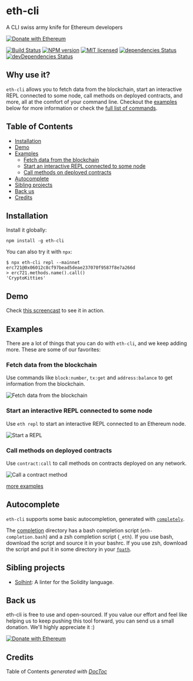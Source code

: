 # eth-cli

A CLI swiss army knife for Ethereum developers

[![Donate with Ethereum](https://en.cryptobadges.io/badge/micro/0xe8cdf02efd8ab0a490d7b2cb13553389c9bc932e)](https://en.cryptobadges.io/donate/0xe8cdf02efd8ab0a490d7b2cb13553389c9bc932e)

[![Build Status](https://travis-ci.org/protofire/eth-cli.svg?branch=master)](https://travis-ci.org/protofire/eth-cli)
[![NPM version](https://badge.fury.io/js/eth-cli.svg)](https://npmjs.org/package/eth-cli)
[![MIT licensed](https://img.shields.io/badge/license-MIT-blue.svg)](https://raw.githubusercontent.com/protofire/eth-cli/master/LICENSE)
[![dependencies Status](https://david-dm.org/protofire/eth-cli/status.svg)](https://david-dm.org/protofire/eth-cli)
[![devDependencies Status](https://david-dm.org/protofire/eth-cli/dev-status.svg)](https://david-dm.org/protofire/eth-cli?type=dev)

## Why use it?

`eth-cli` allows you to fetch data from the blockchain, start an interactive REPL connected to some node, call methods on deployed contracts, and more, all at the comfort of your command line. Checkout the [examples](#examples) below for more information or check the [full list of commands](docs/COMMANDS.md).

<!-- START doctoc generated TOC please keep comment here to allow auto update -->
<!-- DON'T EDIT THIS SECTION, INSTEAD RE-RUN doctoc TO UPDATE -->
## Table of Contents

- [Installation](#installation)
- [Demo](#demo)
- [Examples](#examples)
  - [Fetch data from the blockchain](#fetch-data-from-the-blockchain)
  - [Start an interactive REPL connected to some node](#start-an-interactive-repl-connected-to-some-node)
  - [Call methods on deployed contracts](#call-methods-on-deployed-contracts)
- [Autocomplete](#autocomplete)
- [Sibling projects](#sibling-projects)
- [Back us](#back-us)
- [Credits](#credits)

<!-- END doctoc generated TOC please keep comment here to allow auto update -->

## Installation

Install it globally:

```shell
npm install -g eth-cli
```

You can also try it with `npx`:

```
$ npx eth-cli repl --mainnet erc721@0x06012c8cf97bead5deae237070f9587f8e7a266d
> erc721.methods.name().call()
'CryptoKitties'
```

## Demo

Check [this screencast](https://www.youtube.com/watch?v=7tEUtg9DKTo) to see it in action.

## Examples

There are a lot of things that you can do with `eth-cli`, and we keep adding more. These are some of our favorites:

### Fetch data from the blockchain

Use commands like `block:number`, `tx:get` and `address:balance` to get information from the blockchain.

![Fetch data from the blockchain](img/fetching-data.gif)

### Start an interactive REPL connected to some node

Use `eth repl` to start an interactive REPL connected to an Ethereum node.

![Start a REPL](img/repl.gif)

### Call methods on deployed contracts

Use `contract:call` to call methods on contracts deployed on any network.

![Call a contract method](img/contract-call.gif)

[more examples](/example.md)

## Autocomplete

`eth-cli` supports some basic autocompletion, generated with [`completely`](https://github.com/fvictorio/completely).

The [completion](completion) directory has a bash completion script (`eth-completion.bash`) and a zsh completion script
(`_eth`). If you use bash, download the script and source it in your bashrc. If you use zsh, download the script and put
it in some directory in your [`fpath`](https://unix.stackexchange.com/questions/33255/how-to-define-and-load-your-own-shell-function-in-zsh).

## Sibling projects

- [Solhint](https://github.com/protofire/solhint): A linter for the Solidity language.

## Back us

eth-cli is free to use and open-sourced. If you value our effort and feel like helping us to keep pushing this tool forward, you can send us a small donation. We'll highly appreciate it :)

[![Donate with Ethereum](https://en.cryptobadges.io/badge/micro/0xe8cdf02efd8ab0a490d7b2cb13553389c9bc932e)](https://en.cryptobadges.io/donate/0xe8cdf02efd8ab0a490d7b2cb13553389c9bc932e)

## Credits

Table of Contents *generated with [DocToc](https://github.com/thlorenz/doctoc)*
